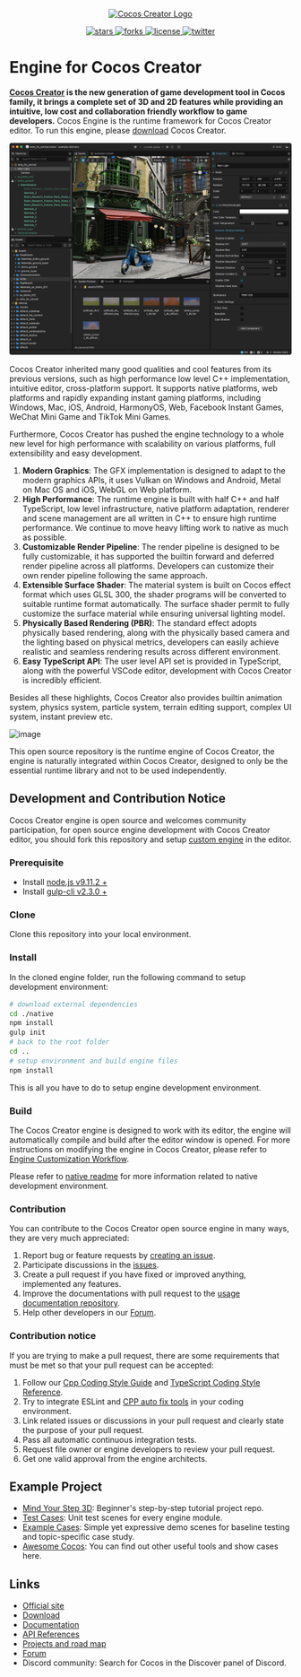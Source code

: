 <p align="center">
    <a href="https://www.cocos.com/">
        <img src="https://user-images.githubusercontent.com/1503156/112012067-d5cdf580-8b63-11eb-819a-1c32cf253b25.png"
             alt="Cocos Creator Logo">
    </a>
</p>
<p align="center">
    <a href="https://github.com/cocos/cocos-engine/stargazers">
        <img src="https://img.shields.io/github/stars/cocos/cocos-engine.svg?style=flat-square&colorB=4183c4"
             alt="stars">
    </a>
    <a href="https://github.com/cocos-creator/engine/network">
        <img src="https://img.shields.io/github/forks/cocos/cocos-engine.svg?style=flat-square&colorB=4183c4"
             alt="forks">
    </a>
    <a href="./licenses/LICENSE">
        <img src="https://img.shields.io/badge/license-MIT-blue.svg?style=flat-square&colorB=4183c4"
             alt="license">
    </a>
    <a href="https://twitter.com/CocosEngine">
        <img src="https://img.shields.io/twitter/follow/CocosEngine.svg?logo=twitter&label=follow&style=flat-square&colorB=4183c4"
             alt="twitter">
    </a>
</p>

# Engine for Cocos Creator

**[Cocos Creator](https://www.cocos.com/en/creator) is the new generation of game development tool in Cocos family, it brings a complete set of 3D and 2D features while providing an intuitive, low cost and collaboration friendly workflow to game developers.** Cocos Engine is the runtime framework for Cocos Creator editor. To run this engine, please [download](https://www.cocos.com/en/creator-download) Cocos Creator.

![image](./ui.png)

Cocos Creator inherited many good qualities and cool features from its previous versions, such as high performance low level C++ implementation, intuitive editor, cross-platform support. It supports native platforms, web platforms and rapidly expanding instant gaming platforms, including Windows, Mac, iOS, Android, HarmonyOS, Web, Facebook Instant Games, WeChat Mini Game and TikTok Mini Games.

Furthermore, Cocos Creator has pushed the engine technology to a whole new level for high performance with scalability on various platforms, full extensibility and easy development.

1. **Modern Graphics**: The GFX implementation is designed to adapt to the modern graphics APIs, it uses Vulkan on Windows and Android, Metal on Mac OS and iOS, WebGL on Web platform.
2. **High Performance**: The runtime engine is built with half C++ and half TypeScript, low level infrastructure, native platform adaptation, renderer and scene management are all written in C++ to ensure high runtime performance. We continue to move heavy lifting work to native as much as possible.
3. **Customizable Render Pipeline**: The render pipeline is designed to be fully customizable, it has supported the builtin forward and deferred render pipeline across all platforms. Developers can customize their own render pipeline following the same approach.
4. **Extensible Surface Shader**: The material system is built on Cocos effect format which uses GLSL 300, the shader programs will be converted to suitable runtime format automatically. The surface shader permit to fully customize the surface material while ensuring universal lighting model.
5. **Physically Based Rendering (PBR)**: The standard effect adopts physically based rendering, along with the physically based camera and the lighting based on physical metrics, developers can easily achieve realistic and seamless rendering results across different environment.
6. **Easy TypeScript API**: The user level API set is provided in TypeScript, along with the powerful VSCode editor, development with Cocos Creator is incredibly efficient.

Besides all these highlights, Cocos Creator also provides builtin animation system, physics system, particle system, terrain editing support, complex UI system, instant preview etc.

![image](https://user-images.githubusercontent.com/1503156/111037166-f27c7600-845d-11eb-988f-4c2c8b5c7321.png)

This open source repository is the runtime engine of Cocos Creator, the engine is naturally integrated within Cocos Creator, designed to only be the essential runtime library and not to be used independently.

## Development and Contribution Notice

Cocos Creator engine is open source and welcomes community participation, for open source engine development with Cocos Creator editor, you should fork this repository and setup [custom engine](https://docs.cocos.com/creator/manual/en/advanced-topics/engine-customization.html) in the editor.

### Prerequisite

- Install [node.js v9.11.2 +](https://nodejs.org/)
- Install [gulp-cli v2.3.0 +](https://github.com/gulpjs/gulp/tree/master/docs/getting-started)

### Clone

Clone this repository into your local environment.

### Install

In the cloned engine folder, run the following command to setup development environment:

```bash
# download external dependencies
cd ./native
npm install
gulp init
# back to the root folder
cd ..
# setup environment and build engine files
npm install
```

This is all you have to do to setup engine development environment.

### Build

The Cocos Creator engine is designed to work with its editor, the engine will automatically compile and build after the editor window is opened. For more instructions on modifying the engine in Cocos Creator, please refer to [Engine Customization Workflow](https://docs.cocos.com/creator/manual/en/advanced-topics/engine-customization.html).

Please refer to [native readme](native/README.md) for more information related to native development environment.

### Contribution

You can contribute to the Cocos Creator open source engine in many ways, they are very much appreciated:

1. Report bug or feature requests by [creating an issue](https://github.com/cocos/cocos-engine/issues/new/choose).
2. Participate discussions in the [issues](https://github.com/cocos/cocos-engine/issues/).
3. Create a pull request if you have fixed or improved anything, implemented any features.
4. Improve the documentations with pull request to the [usage documentation repository](https://github.com/cocos/cocos-docs).
5. Help other developers in our [Forum](https://discuss.cocos2d-x.org/c/creator).

### Contribution notice

If you are trying to make a pull request, there are some requirements that must be met so that your pull request can be accepted:

1. Follow our [Cpp Coding Style Guide](./docs/CPP_CODING_STYLE.md) and [TypeScript Coding Style Reference](./docs/TS_CODING_STYLE.md).
2. Try to integrate ESLint and [CPP auto fix tools](./docs/CPP_LINTER_AUTOFIX_GUIDE.md) in your coding environment.
3. Link related issues or discussions in your pull request and clearly state the purpose of your pull request.
4. Pass all automatic continuous integration tests.
5. Request file owner or engine developers to review your pull request.
6. Get one valid approval from the engine architects.

## Example Project

- [Mind Your Step 3D](https://github.com/cocos/cocos-tutorial-mind-your-step): Beginner's step-by-step tutorial project repo.
- [Test Cases](https://github.com/cocos/cocos-test-projects): Unit test scenes for every engine module.
- [Example Cases](https://github.com/cocos/cocos-example-projects): Simple yet expressive demo scenes for baseline testing and topic-specific case study.
- [Awesome Cocos](https://github.com/cocos/awesome-cocos): You can find out other useful tools and show cases here.

## Links

- [Official site](https://www.cocos.com/)
- [Download](https://www.cocos.com/en/creator/download)
- [Documentation](https://docs.cocos.com/creator/manual/en/)
- [API References](https://docs.cocos.com/creator/api/en/)
- [Projects and road map](https://github.com/orgs/cocos/projects?query=is%3Aopen&type=new)
- [Forum](https://discuss.cocos2d-x.org/c/creator)
- Discord community: Search for Cocos in the Discover panel of Discord.
